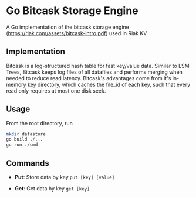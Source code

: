 # Go Bitcask Storage Engine

A Go implementation of the bitcask storage engine (https://riak.com/assets/bitcask-intro.pdf) used in Riak KV

## Implementation 
Bitcask is a log-structured hash table for fast key/value data. Similar to LSM Trees, Bitcask keeps log files of all 
datafiles and performs merging when needed to reduce read latency. Bitcask's advantages come from it's in-memory key directory, which caches the file\_id of each key, such that every read only requires at most one disk seek.

## Usage
From the root directory, run

```bash
mkdir datastore
go build ./...
go run ./cmd
```

## Commands
* **Put**: Store data by key
```put [key] [value]```

* **Get**: Get data by key
```get [key]```
